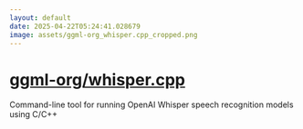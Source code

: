 ```yaml
---
layout: default
date: 2025-04-22T05:24:41.028679
image: assets/ggml-org_whisper.cpp_cropped.png
---
```


# [ggml-org/whisper.cpp](https://github.com/ggml-org/whisper.cpp)

Command-line tool for running OpenAI Whisper speech recognition models using C/C++
